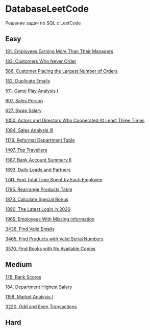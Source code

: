 # DatabaseLeetCode
Решение задач по SQL с LeetCode

## Easy
[181. Employees Earning More Than Their Managers](https://github.com/Afonina-Olga/DatabaseLeetCode/blob/main/Easy/181.%20Employees%20Earning%20More%20Than%20Their%20Managers.md)

[183. Customers Who Never Order](https://github.com/Afonina-Olga/DatabaseLeetCode/blob/main/Easy/183.%20Customers%20Who%20Never%20Order.md)

[586. Customer Placing the Largest Number of Orders](https://github.com/Afonina-Olga/DatabaseLeetCode/blob/main/Easy/586.%20Customer%20Placing%20the%20Largest%20Number%20of%20Orders.md)

[182. Duplicate Emails](https://github.com/Afonina-Olga/DatabaseLeetCode/blob/main/Easy/182.%20Duplicate%20Emails.md)

[511. Game Play Analysis I](https://github.com/Afonina-Olga/DatabaseLeetCode/blob/main/Easy/511.%20Game%20Play%20Analysis%20I.md)

[607. Sales Person](https://github.com/Afonina-Olga/DatabaseLeetCode/blob/main/Easy/607.%20Sales%20Person.md)

[627. Swap Salary](https://github.com/Afonina-Olga/DatabaseLeetCode/blob/main/Easy/627.%20Swap%20Salary.md)

[1050. Actors and Directors Who Cooperated At Least Three Times](https://github.com/Afonina-Olga/DatabaseLeetCode/blob/main/Easy/1050.%20Actors%20and%20Directors%20Who%20Cooperated%20At%20Least%20Three%20Times.md)

[1084. Sales Analysis III](https://github.com/Afonina-Olga/DatabaseLeetCode/blob/main/Easy/1084.%20Sales%20Analysis%20III.md)

[1179. Reformat Department Table](https://github.com/Afonina-Olga/DatabaseLeetCode/blob/main/Easy/1179.%20Reformat%20Department%20Table.md)

[1407. Top Travellers](https://github.com/Afonina-Olga/DatabaseLeetCode/blob/main/Easy/1407.%20Top%20Travellers.md)

[1587. Bank Account Summary II](https://github.com/Afonina-Olga/DatabaseLeetCode/blob/main/Easy/1587.%20Bank%20Account%20Summary%20II.md)

[1693. Daily Leads and Partners](https://github.com/Afonina-Olga/DatabaseLeetCode/blob/main/Easy/1693.%20Daily%20Leads%20and%20Partners.md)

[1741. Find Total Time Spent by Each Employee](https://github.com/Afonina-Olga/DatabaseLeetCode/blob/main/Easy/1741.%20Find%20Total%20Time%20Spent%20by%20Each%20Employee.md)

[1795. Rearrange Products Table](https://github.com/Afonina-Olga/DatabaseLeetCode/blob/main/Easy/1795.%20Rearrange%20Products%20Table.md)

[1873. Calculate Special Bonus](https://github.com/Afonina-Olga/DatabaseLeetCode/blob/main/Easy/1873.%20Calculate%20Special%20Bonus.md)

[1890. The Latest Login in 2020](https://github.com/Afonina-Olga/DatabaseLeetCode/blob/main/Easy/1890.%20The%20Latest%20Login%20in%202020.md)

[1965. Employees With Missing Information](https://github.com/Afonina-Olga/DatabaseLeetCode/blob/main/Easy/1965.%20Employees%20With%20Missing%20Information.md)

[3436. Find Valid Emails](https://github.com/Afonina-Olga/DatabaseLeetCode/blob/main/Easy/3436.%20Find%20Valid%20Emails.md)

[3465. Find Products with Valid Serial Numbers](https://github.com/Afonina-Olga/DatabaseLeetCode/blob/main/Easy/3465.%20Find%20Products%20with%20Valid%20Serial%20Numbers.md)

[3570. Find Books with No Available Copies](https://github.com/Afonina-Olga/DatabaseLeetCode/blob/main/Easy/3570.%20Find%20Books%20with%20No%20Available%20Copies.md)

## Medium

[178. Rank Scores](https://github.com/Afonina-Olga/DatabaseLeetCode/blob/main/Medium/178.%20Rank%20Scores.md)

[184. Department Highest Salary](https://github.com/Afonina-Olga/DatabaseLeetCode/blob/main/Medium/184.%20Department%20Highest%20Salary.md)

[1158. Market Analysis I]()

[3220. Odd and Even Transactions]()

## Hard
